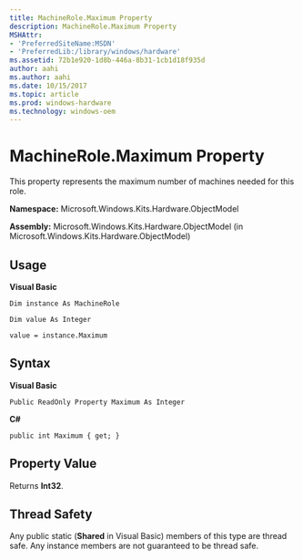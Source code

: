 ```yaml
---
title: MachineRole.Maximum Property
description: MachineRole.Maximum Property
MSHAttr:
- 'PreferredSiteName:MSDN'
- 'PreferredLib:/library/windows/hardware'
ms.assetid: 72b1e920-1d8b-446a-8b31-1cb1d18f935d
author: aahi
ms.author: aahi
ms.date: 10/15/2017
ms.topic: article
ms.prod: windows-hardware
ms.technology: windows-oem
---
```


# MachineRole.Maximum Property


This property represents the maximum number of machines needed for this role.

**Namespace:** Microsoft.Windows.Kits.Hardware.ObjectModel

**Assembly:** Microsoft.Windows.Kits.Hardware.ObjectModel (in Microsoft.Windows.Kits.Hardware.ObjectModel)

## <span id="Usage"></span><span id="usage"></span><span id="USAGE"></span>Usage


**Visual Basic**

`Dim instance As MachineRole`

`Dim value As Integer`

`value = instance.Maximum`

## <span id="Syntax"></span><span id="syntax"></span><span id="SYNTAX"></span>Syntax


**Visual Basic**

`Public ReadOnly Property Maximum As Integer`

**C#**

`public int Maximum { get; }`

## <span id="Property_Value"></span><span id="property_value"></span><span id="PROPERTY_VALUE"></span>Property Value


Returns **Int32**.

## <span id="Thread_Safety"></span><span id="thread_safety"></span><span id="THREAD_SAFETY"></span>Thread Safety


Any public static (**Shared** in Visual Basic) members of this type are thread safe. Any instance members are not guaranteed to be thread safe.

 

 






